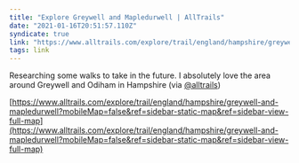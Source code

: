```yaml
---
title: "Explore Greywell and Mapledurwell | AllTrails"
date: "2021-01-16T20:51:57.110Z"
syndicate: true
link: "https://www.alltrails.com/explore/trail/england/hampshire/greywell-and-mapledurwell?mobileMap=false&ref=sidebar-static-map&ref=sidebar-view-full-map"
tags: link
---
```


Researching some walks to take in the future. I absolutely love the area around Greywell and Odiham in Hampshire (via [@alltrails](https://twitter.com/alltrails))

[https://www.alltrails.com/explore/trail/england/hampshire/greywell-and-mapledurwell?mobileMap=false&ref=sidebar-static-map&ref=sidebar-view-full-map](https://www.alltrails.com/explore/trail/england/hampshire/greywell-and-mapledurwell?mobileMap=false&ref=sidebar-static-map&ref=sidebar-view-full-map)
